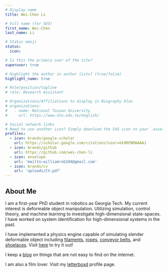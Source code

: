 ```yaml
---
# Display name
title: Wei-Chen Li

# Full name (for SEO)
first_name: Wei-Chen
last_name: Li

# Status emoji
status:
  icon:

# Is this the primary user of the site?
superuser: true

# Highlight the author in author lists? (true/false)
highlight_name: true

# Role/position/tagline
# role: Research Assistant

# Organizations/Affiliations to display in Biography blox
# organizations:
#   - name: National Taiwan University
#     url: https://www.ntu.edu.tw/english/

# Social network links
# Need to use another icon? Simply download the SVG icon to your `assets/media/icons/` folder.
profiles:
  - icon: brands/google-scholar
    url: https://scholar.google.com/citations?user=kk9RPBMAAAAJ
  - icon: brands/github
    url: https://github.com/wei-chen-li
  - icon: envelope
    url: 'mailto:williamrob104@gmail.com'
  - icon: brands/cv
    url: 'uploads/CV.pdf'
---
```


## About Me

I am a first-year PhD student in robotics as Georgia Tech. My current interest is deformable object manipulation. Utilizing simulation, control theory, and machine learning to investigate high-dimensional state-spaces. I have worked on system identification for high-dimensional systems in the past.

I have implemented a physics engine capable of simulating slender deformable object including [filaments](meshcat-recordings/entangling-filament-gripper.html), [ropes](meshcat-recordings/knot-tightening.html), [conveyor belts](meshcat-recordings/conveyor-belt.html), and [shoelaces](meshcat-recordings/shoelace-tying.html).
Visit [here](https://github.com/wei-chen-li/drake/tree/DER-dev/examples/multibody/filament) to try it out!

I keep a [blog](post/) on things that are not easy to find on the internet.

I am also a film lover. Visit my [letterboxd](https://letterboxd.com/williamrob104) profile page.
